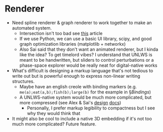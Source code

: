 # Renderer
- Need spline renderer & graph renderer to work together to make an automated system.
	- Intersection isn't too bad see [this](https://medium.com/@all2one/intersecting-two-splines-70a1d901c446) article
	- If we use Python, we can use a basic UI library, scipy, and good graph optimization libraries (matplotlib + networkx)
	- Also Sai said that they don't want an animated renderer, but I kinda like the idea? To get timelord vibes? I understand that UNLWS is meant to be handwritten, but sliders to control perturbations or a phase-space explorer would be really neat for digital-native works
- What's difficult is designing a markup language that's not tedious to write out but is powerful enough to express non-linear writing structures.
	- Maybe have an english creole with binding markers (e.g. `me(a);eat(a,b);fish(b);large(b)` for the example in §*Bindings*)
	- A UNLWS-native system would be much more complicated, but more compressed (see Alex & Sai's [design](https://docs.google.com/document/d/1iQS-oAaCk2mpT2h6nLK8AAvYH84n4_aHvZT7dDo_MeY/edit) [docs](https://docs.google.com/document/d/1BfuloI902lfpVOC6UFhrx3pO-WYRaoGCd8IhUxrhCfA/edit))
		- Personally, I prefer markup legibility to compactness but I see why they would think that
- It might also be cool to include a native 3D embedding if it's not too much more complicated?  Future feature.